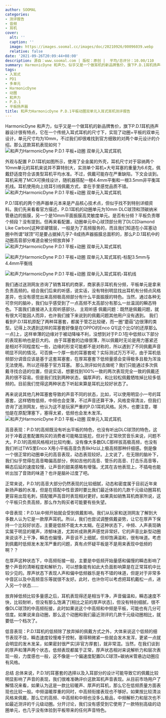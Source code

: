 ```yaml
---
author: SOOMAL
categories:
- 测评报告
- 音频
- 耳机
cover:
  alt: ''
  caption: ''
  image: https://images.soomal.cc/images/doc/20210926/00096039.webp
  relative: false
date: '2021-09-26T20:09:44+08:00'
description: 源自：www.soomal.com | 版权：原创 |  平均/总评分：10.00/110
summary: HarmonicDyne 和声力，似乎又是一个做耳机的新品牌售价，旗下P.D.1耳机扬声器设计很有特点，它在一个传统入耳式耳机的尺寸下，实现了动圈+平板的双单元设计，单元尺寸均为10mm，不过我们却很难找到官方细致的对两个单元设计的介绍。那么这款耳机表现如何？
tags:
- 入耳式
- PD1
- 多单元
- HarmonicDyne
- 动圈
- 和声力
- P.D.1
- 平板扬声器
title: 和声力HarmonicDyne P.D.1平板动圈双单元入耳式耳机测评报告
---
```


HarmonicDyne 和声力，似乎又是一个做耳机的新品牌售价，旗下P.D.1耳机扬声器设计很有特点，它在一个传统入耳式耳机的尺寸下，实现了动圈+平板的双单元设计，单元尺寸均为10mm，不过我们却很难找到官方细致的对两个单元设计的介绍。那么这款耳机表现如何？
![和声力HarmonicDyne P.D.1 平板+动圈 双单元入耳式耳机](https://images.soomal.cc/images/doc/20210917/00095942.webp)




外观与配置
P.D.1耳机如图所示，使用了全金属的外壳，耳机尺寸对于容纳两个10mm单元的耳机来说并不算特别大，实测单个耳机+大号耳塞的重量为6.6克，佩戴舒适度符合该类型耳机平均水准。不过，佩戴可能存在严重缺陷，下文会谈到。耳机采用了MCX可换线设计，随机器搭配一根4.4mm平衡和一根3.5mm非平衡耳机线。耳机使用向上绕耳引线佩戴方式，拿在手里感觉品质不错。
![和声力HarmonicDyne P.D.1 平板+动圈 双单元入耳式耳机](https://images.soomal.cc/images/doc/20210917/00095947.webp)




P.D.1耳机的两个扬声器单元本来是产品核心技术点，但似乎找不到特别详细资料。我们先来看看官方描述，P.D.1耳机的动圈单元为10mm DLC球顶和顶碳纳米管悬边的振膜，另一个是10mm平面振膜高灵敏度单元。是否有分频？平板负责哪个频段？没有提到。但再来看配置，动圈单元中心球顶部分用了DLC[Diamond Like Carbon]这种坚硬镀层，一般是为了高频服务的，而且我们知道在小耳塞动圈中所谓“球顶”可是要占据掉几乎7-8成扬声器振膜总面积的，那么P.D.1耳机中的动圈高音部分难道会被分频放弃掉？
![和声力HarmonicDyne P.D.1 平板+动圈 双单元入耳式耳机](https://images.soomal.cc/images/doc/20210917/00095950.webp)




![和声力HarmonicDyne P.D.1 平板+动圈 双单元入耳式耳机-标配3.5mm与4.4mm平衡线](https://images.soomal.cc/images/doc/20210917/00095954_01.webp)




![和声力HarmonicDyne P.D.1 平板+动圈 双单元入耳式耳机-耳机线](https://images.soomal.cc/images/doc/20210917/00095955_01.webp)




我们通过送测网友咨询了销售耳机的商家，商家表示耳机有分频，平板单元是拿来负责高频的。结合我们后来的听感，说实话，没有特别明显找出耳机有分频点风格差异，也没有感觉出来高频极高频部分有什么平面振膜的特色。当然，通过各种无可奈何的脑补，我们似乎感受到了一点高频不太高部分有那么一丝温润的瞬态特色。下面我们直接进入主观听感部分。
主观听感
佩戴问题：既然是佩戴问题，就有很大可能因人而异，也许我们接下来说到的佩戴问题其他用户没有遇到。
我们看到P.D.1耳机原配了两种耳塞套，都属于管芯比较硬，而一圈“蘑菇”边很薄的类型。记得上次遇到这样的耳塞套好像是在OPPO的Enco Q1[这个比Q1的还厚那么一点]上，这样单薄的边缘对于被动降噪不利，没想到对于P.D.1在中低频以下部分的表现影响也是巨大的。
由于耳塞套的边缘很薄，所以佩戴时无论是用力塞紧还是相对不同程度松一些，边缘的形变可能都不是对称的，所以遇到了不同佩戴声音明显不同的情况。可否换一个厚一些的耳塞套呢？实际测试万万不可，由于耳机低频部分调音应该是基于这套耳塞套，在厚耳塞套下低频量感会变得极多且极为浑浊无法使用。所以还得基于官方耳塞。
那么测评如何去做呢？我们只能通过多次佩戴寻找合适的位置，但说实话，想要找到100%一致的两次表现完全一致的佩戴还真的很不容易。但是我们找到两种状态，偏厚声的，和比较松佩戴牺牲掉比较多低频的。目前我们觉得这两种状态下听起来算是耳机比较好状态了。

再来说说其他几种耳塞套导致的声音不同的状态，比如，可以使用明显小一号的耳塞套，这样牺牲低频，中频也会变薄，不过声音还算干净，风格变得清淡，但我们咨询了送测网友，他认为这不是玩家严重的P.D.1耳机风格。另外，也要注意，哪怕是在原配薄塞下，塞得太紧，低频也会发木发浑。
![和声力HarmonicDyne P.D.1 平板+动圈 双单元入耳式耳机](https://images.soomal.cc/images/doc/20210917/00095948.webp)




高音表现：P.D.1的高频既没有听出平板的特色，也没有听出DLC球顶的特色，这对于冲着这套配置购买的消费者可能略显尴尬，但对于正常欣赏音乐来说，问题不大。P.D.1的高频风格相对比较均衡，没有像大多数DLC那样拔高极高频，也没有我们听过TWS里Enco X用小平板高音负责8kHz以上极高频那种纤细感。倒是像一个很正常的动圈单元的高音表现，动态表现较好。上文说了，在无限的脑补下，我们似乎觉得在高音略偏高部分，例如吉他的高音、管乐的高音、打击乐高音等，瞬态后延的速度较慢，让声音的甜美感略有增强。尤其在吉他表现上，不插电也能听出加了音效的味道？也许是脑补过度了吧。

正常来说，P.D.1的高音大部分仍然表现的比较细腻，动态和密度属于目前近年来新扬声器的水准，但是在搭配中性音源时要比我们最近体验的几款千元级动圈耳机更容易出现毛刺，搭配暖声高音时表现相对更好。如果真如销售耳机商家所说，这个平板只负责高频，那么作为购买者可能要有些失望。

中音表现：P.D.1从中频开始就会受到佩戴影响。我们从玩家和送测网友了解到大多数人认为它是一款厚声耳机。所以，我们也尝试调整佩戴姿势，让它在厚声下保持一个比较好状态，主要是低频不能太木太糊。在这种状态下，中频、人声表现确实属于明显的暖声，浓郁味道，尤其听成熟男声感觉非常好。它的声音比新型动圈来说谈不上干净，瞬态也偏慢，声音谈不上细腻，但却饱满温和，很有味道。考虑到佩戴时低频发木发浑严重的问题，真有点怀疑平板是不是用来表现中低频的啊？？

在厚声这种状态下，中高频衔接一般，主要是中低频开始量感和偏慢的瞬态影响了整个声音的清晰程度和解析力，可以想象能有如此大负面影响算是在正常耳机中比较少见的。厚声状态下表现人声和偏中低频器乐是有不错的味道，但是对于非常多中音区以及中高频音乐等就很不友好。此时，也许你可以考虑把耳机戴松一点，进入另一个状态……

放弃掉低频比较多量感之后，耳机表现得还是相当干净，声音偏温和，瞬态速度不快，比较耐听，但没有那么饱满了[相比之前的厚声状态]，但没有特别细腻，很不像DLC球顶的中高频衔接，此时如果说这个中高频和中频是平板，可能也有几分可信度。如果说来自动圈，那么这个动圈和我们最近测评的几款千元级动圈相比，就要低一个档次了。

低音表现：P.D.1耳机的低频除了放弃掉的佩戴方式之外，大体来说这个低频的细节表现不佳，瞬态速度较慢难于控制，塞得稍微紧一些就会发木发浑，更紧一点就会明显的发木发呆，如果密封很严实[非官方厚套]，就非常混。当然，在我们谈到的厚声和薄声两个状态，低频表现都属于正常，厚声状态相对来说解析力和层次表现一般，力度感也一般，这不像是一个偏速度配置DLC球顶+碳纳米管悬边动圈应有风格。

总结
总体来说，P.D.1的耳塞套的选择以及入耳部分的设计可能导致它的佩戴比较明显影响了声音的表现，我们很难准确评价这款耳机声音表现。从目前市场用户了解情况来看，如果认为这是一款比较暖声、厚声的耳机，那么它在低频质量方面表现也比较一般。中频温暖厚重的同时，中高频衔接表现也不够好。如果按比较清淡风格来佩戴，那么它的高频、中高频和中频也没多么极品，中频解析力和层次也不如最近测评的千元级动圈。分开讨论，我们没有感受到它使用了一款特别高级的动圈单元，也几乎没有体验到平板带来的任何声音特色。